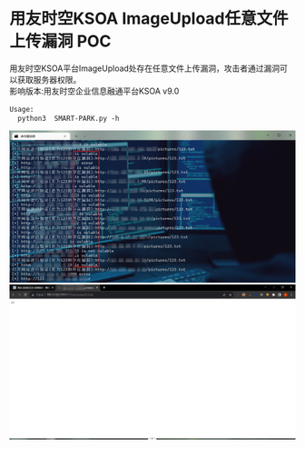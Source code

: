 #  用友时空KSOA ImageUpload任意文件上传漏洞 POC
用友时空KSOA平台ImageUpload处存在任意文件上传漏洞，攻击者通过漏洞可以获取服务器权限。  
影响版本:用友时空企业信息融通平台KSOA v9.0
```
Usage:
  python3  SMART-PARK.py -h
```
![示例](https://github.com/gallopsec/YY-SK-KASO/blob/main/poc.png)
![示例](https://github.com/gallopsec/YY-SK-KASO/blob/main/test.png)
